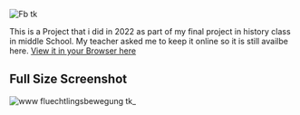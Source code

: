 
![Fb tk](https://user-images.githubusercontent.com/45263590/208368054-f49a6c46-d370-411e-a01a-0c63d29ed8c4.png)

This is a Project that i did in 2022 as part of my final project in history class in middle School. My teacher asked me to keep it online so it is still availbe here.
[View it in your Browser here](https://www.fluechtlingsbewegung.tk)

## Full Size Screenshot
![www fluechtlingsbewegung tk_](https://user-images.githubusercontent.com/45263590/208366761-bbbd1725-8636-4c5b-afe4-b1d7f7ebbba4.png)
